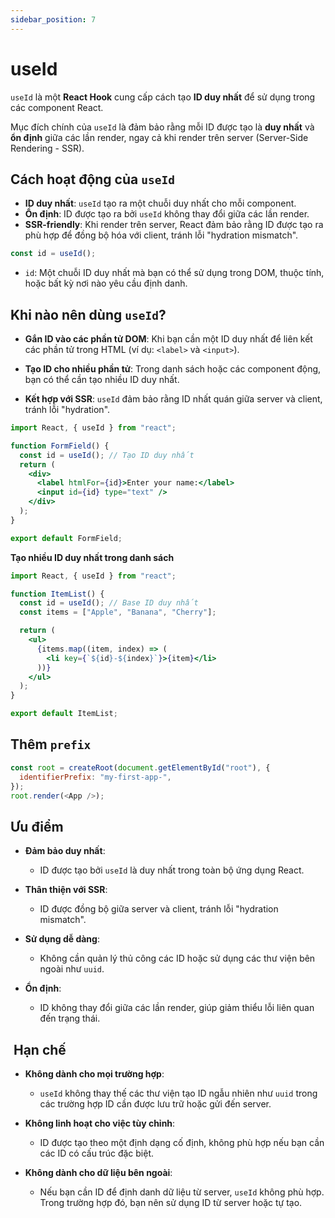 ```yaml
---
sidebar_position: 7
---
```


# useId

`useId` là một **React Hook** cung cấp cách tạo **ID duy nhất** để sử dụng trong các component React.

Mục đích chính của `useId` là đảm bảo rằng mỗi ID được tạo là **duy nhất** và **ổn định** giữa các lần render, ngay cả khi render trên server (Server-Side Rendering - SSR).

## Cách hoạt động của `useId`

- **ID duy nhất**: `useId` tạo ra một chuỗi duy nhất cho mỗi component.
- **Ổn định**: ID được tạo ra bởi `useId` không thay đổi giữa các lần render.
- **SSR-friendly**: Khi render trên server, React đảm bảo rằng ID được tạo ra phù hợp để đồng bộ hóa với client, tránh lỗi "hydration mismatch".

```jsx
const id = useId();
```

- `id`: Một chuỗi ID duy nhất mà bạn có thể sử dụng trong DOM, thuộc tính, hoặc bất kỳ nơi nào yêu cầu định danh.

## Khi nào nên dùng `useId`?

- **Gắn ID vào các phần tử DOM**: Khi bạn cần một ID duy nhất để liên kết các phần tử trong HTML (ví dụ: `<label>` và `<input>`).

- **Tạo ID cho nhiều phần tử**: Trong danh sách hoặc các component động, bạn có thể cần tạo nhiều ID duy nhất.

- **Kết hợp với SSR**: `useId` đảm bảo rằng ID nhất quán giữa server và client, tránh lỗi "hydration".

```jsx
import React, { useId } from "react";

function FormField() {
  const id = useId(); // Tạo ID duy nhất
  return (
    <div>
      <label htmlFor={id}>Enter your name:</label>
      <input id={id} type="text" />
    </div>
  );
}

export default FormField;
```

**Tạo nhiều ID duy nhất trong danh sách**

```jsx
import React, { useId } from "react";

function ItemList() {
  const id = useId(); // Base ID duy nhất
  const items = ["Apple", "Banana", "Cherry"];

  return (
    <ul>
      {items.map((item, index) => (
        <li key={`${id}-${index}`}>{item}</li>
      ))}
    </ul>
  );
}

export default ItemList;
```

## Thêm `prefix`

```js
const root = createRoot(document.getElementById("root"), {
  identifierPrefix: "my-first-app-",
});
root.render(<App />);
```

## Ưu điểm

- **Đảm bảo duy nhất**:

  - ID được tạo bởi `useId` là duy nhất trong toàn bộ ứng dụng React.

- **Thân thiện với SSR**:

  - ID được đồng bộ giữa server và client, tránh lỗi "hydration mismatch".

- **Sử dụng dễ dàng**:

  - Không cần quản lý thủ công các ID hoặc sử dụng các thư viện bên ngoài như `uuid`.

- **Ổn định**:

  - ID không thay đổi giữa các lần render, giúp giảm thiểu lỗi liên quan đến trạng thái.

##  Hạn chế

- **Không dành cho mọi trường hợp**:

  - `useId` không thay thế các thư viện tạo ID ngẫu nhiên như `uuid` trong các trường hợp ID cần được lưu trữ hoặc gửi đến server.

- **Không linh hoạt cho việc tùy chỉnh**:

  - ID được tạo theo một định dạng cố định, không phù hợp nếu bạn cần các ID có cấu trúc đặc biệt.

- **Không dành cho dữ liệu bên ngoài**:

  - Nếu bạn cần ID để định danh dữ liệu từ server, `useId` không phù hợp. Trong trường hợp đó, bạn nên sử dụng ID từ server hoặc tự tạo.
